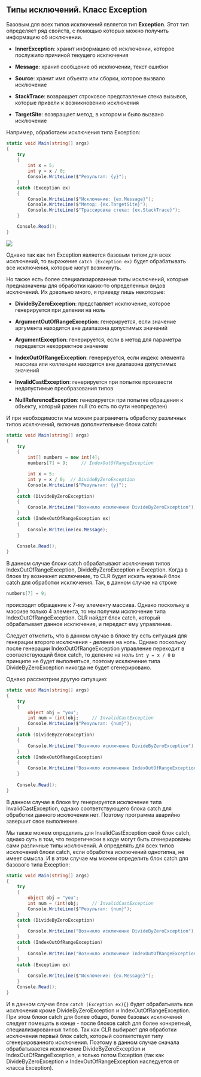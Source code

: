 ## Типы исключений. Класс Exception

Базовым для всех типов исключений является тип **Exception**. Этот тип определяет ряд свойств, с помощью которых можно получить информацию об исключении.

- **InnerException**: хранит информацию об исключении, которое послужило причиной текущего исключения

- **Message**: хранит сообщение об исключении, текст ошибки

- **Source**: хранит имя объекта или сборки, которое вызвало исключение

- **StackTrace**: возвращает строковое представление стека вызывов, которые привели к возникновению исключения

- **TargetSite**: возвращает метод, в котором и было вызвано исключение

Например, обработаем исключения типа Exception:

```cs
static void Main(string[] args)
{
	try
	{
		int x = 5;
		int y = x / 0;
		Console.WriteLine($"Результат: {y}");
	}
	catch (Exception ex)
	{
		Console.WriteLine($"Исключение: {ex.Message}");
		Console.WriteLine($"Метод: {ex.TargetSite}");
		Console.WriteLine($"Трассировка стека: {ex.StackTrace}");
	}

	Console.Read();
}
```

![](https://metanit.com/web/javascript/./pics/2.11.png)

Однако так как тип Exception является базовым типом для всех исключений, то выражение `catch (Exception ex)` 
будет обрабатывать все исключения, которые могут возникнуть.

Но также есть более специализированные типы исключений, которые предназначены для обработки каких-то определенных видов исключений. 
Их довольно много, я приведу лишь некоторые:

- **DivideByZeroException**: представляет исключение, которое генерируется при делении на ноль

- **ArgumentOutOfRangeException**: генерируется, если значение аргумента находится вне диапазона 
допустимых значений

- **ArgumentException**: генерируется, если в метод для параметра передается некорректное значение

- **IndexOutOfRangeException**: генерируется, если индекс элемента массива или коллекции находится вне диапазона 
допустимых значений

- **InvalidCastException**: генерируется при попытке произвести недопустимые преобразования типов

- **NullReferenceException**: генерируется при попытке обращения к объекту, который равен null (то есть по сути неопределен)

И при необходимости мы можем разграничить обработку различных типов исключений, включив дополнительные блоки catch:

```cs
static void Main(string[] args)
{
	try
	{
		int[] numbers = new int[4];
		numbers[7] = 9;     // IndexOutOfRangeException

		int x = 5;
		int y = x / 0;  // DivideByZeroException
		Console.WriteLine($"Результат: {y}");
	}
	catch (DivideByZeroException)
	{
		Console.WriteLine("Возникло исключение DivideByZeroException");
	}
	catch (IndexOutOfRangeException ex)
	{
		Console.WriteLine(ex.Message);
	}
            
	Console.Read();
}
```

В данном случае блоки catch обрабатывают исключения типов IndexOutOfRangeException, DivideByZeroException и Exception. Когда в блоке try возникнет исключение, 
то CLR будет искать нужный блок catch для обработки исключения. Так, в данном случае на строке

```cs
numbers[7] = 9;
```

происходит обращение к 7-му элементу массива. Однако поскольку в массиве только 4 элемента, то мы получим исключение типа 
IndexOutOfRangeException. CLR найдет блок catch, который обрабатывает данное исключение, и передаст ему управление.

Следует отметить, что в данном случае в блоке try есть ситуация для генерации второго исключения - деление на ноль. 
Однако поскольку после генерации IndexOutOfRangeException управление переходит в соответствующий блок catch, то деление на ноль `int y = x / 0` 
в принципе не будет выполняться, поэтому исключение типа DivideByZeroException никогда не будет сгенерировано.

Однако рассмотрим другую ситуацию:

```cs
static void Main(string[] args)
{
	try
	{
		object obj = "you";
		int num = (int)obj;		// InvalidCastException
		Console.WriteLine($"Результат: {num}");
	}
	catch (DivideByZeroException)
	{
		Console.WriteLine("Возникло исключение DivideByZeroException");
	}
	catch (IndexOutOfRangeException)
	{
		Console.WriteLine("Возникло исключение IndexOutOfRangeException");
	}
            
	Console.Read();
}
```

В данном случае в блоке try генерируется исключение типа InvalidCastException, однако соответствующего блока catch для 
обработки данного исключения нет. Поэтому программа аварийно завершит свое выполнение.

Мы также можем определить для InvalidCastException свой блок catch, однако суть в том, что теоретически в коде 
могут быть сгенерированы сами различные типы исключений. А определять для всех типов исключений блоки catch, 
если обработка исключений однотипна, не имеет смысла. И в этом случае мы можем определить блок catch для базового типа Exception:

```cs
static void Main(string[] args)
{
	try
	{
		object obj = "you";
		int num = (int)obj;		// InvalidCastException
		Console.WriteLine($"Результат: {num}");
	}
	catch (DivideByZeroException)
	{
		Console.WriteLine("Возникло исключение DivideByZeroException");
	}
	catch (IndexOutOfRangeException)
	{
		Console.WriteLine("Возникло исключение IndexOutOfRangeException");
	}
	catch (Exception ex)
	{
		Console.WriteLine($"Исключение: {ex.Message}");
	}  
	Console.Read();
}
```

И в данном случае блок `catch (Exception ex){}` будет обрабатывать все исключения кроме DivideByZeroException 
и IndexOutOfRangeException. При этом блоки catch для более общих, более базовых исключений следует помещать 
в конце - после блоков catch для более конкретный, специализированных типов. Так как CLR выбирает для обработки исключения 
первый блок catch, который соответствует типу сгенерированного исключения. 
Поэтому в данном случае сначала обрабатывается исключение DivideByZeroException и IndexOutOfRangeException, и только потом 
Exception (так как DivideByZeroException и IndexOutOfRangeException наследуется от класса Exception).


